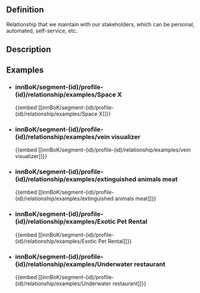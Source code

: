 
## Definition
Relationship that we maintain with our stakeholders, which can be personal, automated, self-service, etc.
## Description
## Examples
- ### innBoK/segment-(id)/profile-(id)/relationship/examples/Space X
	{{embed [[innBoK/segment-(id)/profile-(id)/relationship/examples/Space X]]}}
- ### innBoK/segment-(id)/profile-(id)/relationship/examples/vein visualizer
	{{embed [[innBoK/segment-(id)/profile-(id)/relationship/examples/vein visualizer]]}}
- ### innBoK/segment-(id)/profile-(id)/relationship/examples/extinguished animals meat
	{{embed [[innBoK/segment-(id)/profile-(id)/relationship/examples/extinguished animals meat]]}}
- ### innBoK/segment-(id)/profile-(id)/relationship/examples/Exotic Pet Rental
	{{embed [[innBoK/segment-(id)/profile-(id)/relationship/examples/Exotic Pet Rental]]}}
- ### innBoK/segment-(id)/profile-(id)/relationship/examples/Underwater restaurant
	{{embed [[innBoK/segment-(id)/profile-(id)/relationship/examples/Underwater restaurant]]}}












